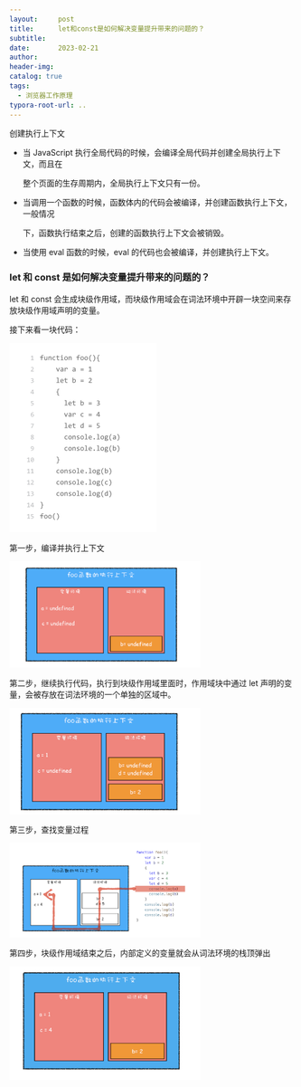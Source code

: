 ```yaml
---
layout:     post
title:      let和const是如何解决变量提升带来的问题的？
subtitle:  
date:       2023-02-21
author:     
header-img: 
catalog: true
tags:
  - 浏览器工作原理
typora-root-url: ..
---
```


创建执行上下文

- 当 JavaScript 执行全局代码的时候，会编译全局代码并创建全局执行上下文，而且在

    整个页面的生存周期内，全局执行上下文只有一份。

- 当调用一个函数的时候，函数体内的代码会被编译，并创建函数执行上下文，一般情况

    下，函数执行结束之后，创建的函数执行上下文会被销毁。

- 当使用 eval 函数的时候，eval 的代码也会被编译，并创建执行上下文。

### let 和 const 是如何解决变量提升带来的问题的？

let 和 const 会生成块级作用域，而块级作用域会在词法环境中开辟一块空间来存放块级作用域声明的变量。

接下来看一块代码：

<img src="/../img/postImage/image-20230221194740362.png" alt="image-20230221194740362" style="zoom:50%;" />

第一步，编译并执行上下文

<img src="/../img/postImage/image-20230221194859346.png" alt="image-20230221194859346" style="zoom:33%;" />

第二步，继续执行代码，执行到块级作用域里面时，作用域块中通过 let 声明的变量，会被存放在词法环境的一个单独的区域中。

<img src="/../img/postImage/image-20230221195028172.png" alt="image-20230221195028172" style="zoom:33%;" />

第三步，查找变量过程

<img src="/../img/postImage/image-20230221195156074.png" alt="image-20230221195156074" style="zoom:33%;" />

第四步，块级作用域结束之后，内部定义的变量就会从词法环境的栈顶弹出

<img src="/../img/postImage/image-20230221200152283.png" alt="image-20230221200152283" style="zoom:33%;" />

